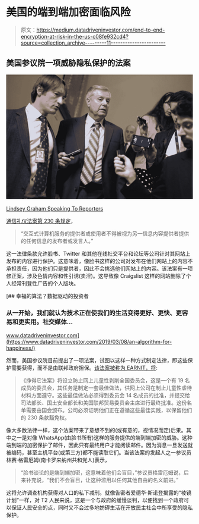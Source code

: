 # 美国的端到端加密面临风险

> 原文：<https://medium.datadriveninvestor.com/end-to-end-encryption-at-risk-in-the-us-c08fe932cd4?source=collection_archive---------11----------------------->

## 美国参议院一项威胁隐私保护的法案

![](img/d3f1be5642af074f71bae56cd1ef7b5b.png)

[Lindsey Graham Speaking To Reporters](https://www.theverge.com/interface/2020/3/12/21174815/earn-it-act-encryption-killer-lindsay-graham-match-group)

[通信礼仪法案第 230 条规定](http://www.columbia.edu/~mr2651/ecommerce3/2nd/statutes/CommunicationsDecencyAct.pdf)，

> “交互式计算机服务的提供者或使用者不得被视为另一信息内容提供者提供的任何信息的发布者或发言人。”

这一法律条款允许脸书、Twitter 和其他在线社交平台和论坛等公司针对其网站上发布的内容进行保护。这意味着，像脸书这样的公司对发布在他们网站上的内容不承担责任，因为他们只是提供者，因此不会挑选他们网站上的内容。该法案有一项修正案，涉及色情内容和性引诱(卖淫)。这导致像 Craigslist 这样的网站删除了个人经常刊登性广告的个人版块。

[](https://www.datadriveninvestor.com/2019/03/08/an-algorithm-for-happiness/) [## 幸福的算法？数据驱动的投资者

### 从一开始，我们就认为技术正在使我们的生活变得更好、更快、更容易和更实用。社交媒体…

www.datadriveninvestor.com](https://www.datadriveninvestor.com/2019/03/08/an-algorithm-for-happiness/) 

然而，美国参议院目前提出了一项法案，试图以这样一种方式制定法律，即这些保护需要获得，而不是由联邦政府担保。[该法案被称为 EARNIT，将](https://www.theverge.com/interface/2020/3/12/21174815/earn-it-act-encryption-killer-lindsay-graham-match-group):

> 《挣得它法案》将设立防止网上儿童性剥削全国委员会，这是一个有 19 名成员的委员会，其任务是制定一套最佳做法，供网上公司在制止儿童性虐待材料方面遵守。这些最佳做法必须得到委员会 14 名成员的批准，并提交给司法部长、国土安全部长和美国联邦贸易委员会主席进行最终批准。这份名单需要由国会颁布。公司必须证明他们正在遵循这些最佳实践，以保留他们的 230 条款豁免权。

像大多数法律一样，这个法案带来了意想不到的(或有意的，视情况而定)后果。其中之一是对像 WhatsApp(由脸书所有)这样的服务提供的端到端加密的威胁。这种端到端的加密保护了邮件，因此只有最终用户才能阅读邮件。因为消息一旦发送就被编码，甚至主机平台(或第三方)都不能读取它们。当该法案的发起人之一参议员林赛·格雷厄姆(南卡罗来纳州共和党人)表示，

> “脸书谈论的是端到端加密，这意味着他们会盲目，”参议员格雷厄姆说，后来补充说，“我们不会盲目，让这种滥用以任何其他自由的名义前进。”

这将允许调查机构获得对人口的私下减刑。就像告密者爱德华·斯诺登揭露的“棱镜计划”一样，对 T2 人民来说，这是一个与政府的缓慢谈判，以便找到一个政府可以保证人民安全的点，同时又不会过多地妨碍生活在开放民主社会中所享受的隐私保护。